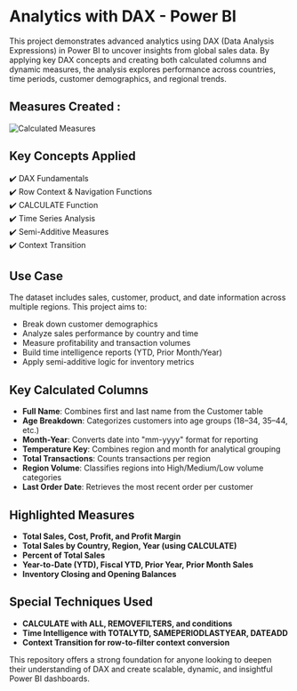 # Analytics with DAX - Power BI

This project demonstrates advanced analytics using DAX (Data Analysis Expressions) in Power BI to uncover insights from global sales data. By applying key DAX concepts and creating both calculated columns and dynamic measures, the analysis explores performance across countries, time periods, customer demographics, and regional trends.

## Measures Created :

![Calculated Measures](https://github.com/user-attachments/assets/6060e831-2817-4623-afe9-a5f298de2ae4)


## Key Concepts Applied

✔️ DAX Fundamentals  
✔️ Row Context & Navigation Functions  
✔️ CALCULATE Function  
✔️ Time Series Analysis  
✔️ Semi-Additive Measures  
✔️ Context Transition  

## Use Case

The dataset includes sales, customer, product, and date information across multiple regions. This project aims to:

- Break down customer demographics
- Analyze sales performance by country and time
- Measure profitability and transaction volumes
- Build time intelligence reports (YTD, Prior Month/Year)
- Apply semi-additive logic for inventory metrics

## Key Calculated Columns

- **Full Name**: Combines first and last name from the Customer table  
- **Age Breakdown**: Categorizes customers into age groups (18–34, 35–44, etc.)  
- **Month-Year**: Converts date into "mm-yyyy" format for reporting  
- **Temperature Key**: Combines region and month for analytical grouping  
- **Total Transactions**: Counts transactions per region  
- **Region Volume**: Classifies regions into High/Medium/Low volume categories  
- **Last Order Date**: Retrieves the most recent order per customer  

## Highlighted Measures

- **Total Sales, Cost, Profit, and Profit Margin**  
- **Total Sales by Country, Region, Year (using CALCULATE)**  
- **Percent of Total Sales**  
- **Year-to-Date (YTD), Fiscal YTD, Prior Year, Prior Month Sales**  
- **Inventory Closing and Opening Balances**  

## Special Techniques Used

- **CALCULATE with ALL, REMOVEFILTERS, and conditions**  
- **Time Intelligence with TOTALYTD, SAMEPERIODLASTYEAR, DATEADD**  
- **Context Transition for row-to-filter context conversion**  

This repository offers a strong foundation for anyone looking to deepen their understanding of DAX and create scalable, dynamic, and insightful Power BI dashboards.


